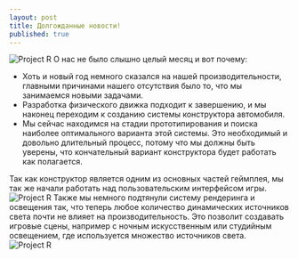 ```yaml
---
layout: post
title: Долгожданные новости!
published: true
---
```


![Project R]({{site.baseurl}}/images/news/2015-02-06/P_fTgYkN94E.jpg)
О нас не было слышно целый месяц и вот почему:

 - Хоть и новый год немного сказался на нашей производительности, главными причинами нашего отсутствия было то, что мы занимаемся новыми задачами.
 - Разработка физического движка подходит к завершению, и мы наконец переходим к созданию системы конструктора автомобиля.
 - Мы сейчас находимся на стадии прототипирования и поиска наиболее оптимального варианта этой системы. Это необходимый и довольно длительный процесс, потому что мы должны быть уверены, что кончательный вариант конструктора будет работать как полагается.

Так как конструктор является одним из основных частей геймплея, мы так же начали работать над пользовательским интерфейсом игры.
![Project R]({{site.baseurl}}/images/news/2015-02-06/9uPNyaDuq0Y.jpg)
Также мы немного подтянули систему рендеринга и освещения так, что теперь любое количество динамических источников света почти не влияет на производительность. Это позволит создавать игровые сцены, например с ночным искусственным или студийным освещением, где используется множество источников света.
![Project R]({{site.baseurl}}/images/news/2015-02-06/P_fTgYkN94E.jpg)